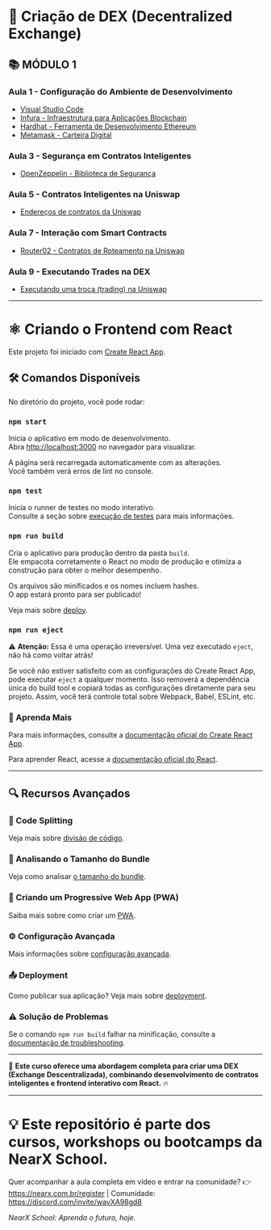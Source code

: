 # 🏦 Criação de DEX (Decentralized Exchange)

## 📚 MÓDULO 1

### Aula 1 - Configuração do Ambiente de Desenvolvimento
- [Visual Studio Code](https://code.visualstudio.com/)
- [Infura - Infraestrutura para Aplicações Blockchain](https://www.infura.io/)
- [Hardhat - Ferramenta de Desenvolvimento Ethereum](https://hardhat.org/)
- [Metamask - Carteira Digital](https://metamask.io/)

### Aula 3 - Segurança em Contratos Inteligentes
- [OpenZeppelin - Biblioteca de Segurança](https://www.openzeppelin.com/)

### Aula 5 - Contratos Inteligentes na Uniswap
- [Endereços de contratos da Uniswap](https://docs.uniswap.org/contracts/v3/)

### Aula 7 - Interação com Smart Contracts
- [Router02 - Contratos de Roteamento na Uniswap](https://docs.uniswap.org/contracts/v2/reference/smart-contracts/router-02)

### Aula 9 - Executando Trades na DEX
- [Executando uma troca (trading) na Uniswap](https://docs.uniswap.org/sdk/v3/guides/swaps/trading)

---

# ⚛️ Criando o Frontend com React

Este projeto foi iniciado com [Create React App](https://github.com/facebook/create-react-app).

## 🛠️ Comandos Disponíveis

No diretório do projeto, você pode rodar:

### `npm start`
Inicia o aplicativo em modo de desenvolvimento.  
Abra [http://localhost:3000](http://localhost:3000) no navegador para visualizar.  

A página será recarregada automaticamente com as alterações.  
Você também verá erros de lint no console.

### `npm test`
Inicia o runner de testes no modo interativo.  
Consulte a seção sobre [execução de testes](https://facebook.github.io/create-react-app/docs/running-tests) para mais informações.

### `npm run build`
Cria o aplicativo para produção dentro da pasta `build`.  
Ele empacota corretamente o React no modo de produção e otimiza a construção para obter o melhor desempenho.

Os arquivos são minificados e os nomes incluem hashes.  
O app estará pronto para ser publicado!

Veja mais sobre [deploy](https://facebook.github.io/create-react-app/docs/deployment).

### `npm run eject`
⚠️ **Atenção:** Essa é uma operação irreversível. Uma vez executado `eject`, não há como voltar atrás!

Se você não estiver satisfeito com as configurações do Create React App, pode executar `eject` a qualquer momento. Isso removerá a dependência única do build tool e copiará todas as configurações diretamente para seu projeto. Assim, você terá controle total sobre Webpack, Babel, ESLint, etc.

### 📖 Aprenda Mais

Para mais informações, consulte a [documentação oficial do Create React App](https://facebook.github.io/create-react-app/docs/getting-started).  

Para aprender React, acesse a [documentação oficial do React](https://reactjs.org/).

---

## 🔍 Recursos Avançados

### 📌 Code Splitting
Veja mais sobre [divisão de código](https://facebook.github.io/create-react-app/docs/code-splitting).

### 📏 Analisando o Tamanho do Bundle
Veja como analisar [o tamanho do bundle](https://facebook.github.io/create-react-app/docs/analyzing-the-bundle-size).

### 🚀 Criando um Progressive Web App (PWA)
Saiba mais sobre como criar um [PWA](https://facebook.github.io/create-react-app/docs/making-a-progressive-web-app).

### ⚙️ Configuração Avançada
Mais informações sobre [configuração avançada](https://facebook.github.io/create-react-app/docs/advanced-configuration).

### 📤 Deployment
Como publicar sua aplicação? Veja mais sobre [deployment](https://facebook.github.io/create-react-app/docs/deployment).

### ⚠️ Solução de Problemas
Se o comando `npm run build` falhar na minificação, consulte a [documentação de troubleshooting](https://facebook.github.io/create-react-app/docs/troubleshooting#npm-run-build-fails-to-minify).

---

🚀 **Este curso oferece uma abordagem completa para criar uma DEX (Exchange Descentralizada), combinando desenvolvimento de contratos inteligentes e frontend interativo com React.** 🔥

---

# 💡 Este repositório é parte dos cursos, workshops ou bootcamps da NearX School.

Quer acompanhar a aula completa em vídeo e entrar na comunidade? 
👉 https://nearx.com.br/register | Comunidade: https://discord.com/invite/wavXA98gd8

_NearX School: Aprenda o futuro, hoje._
